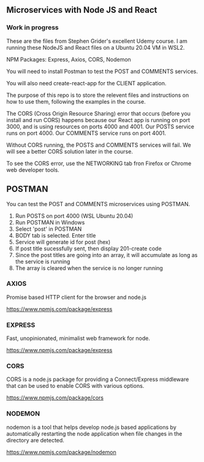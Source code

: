 ## Microservices with Node JS and React

### Work in progress

These are the files from Stephen Grider's excellent Udemy course. I am running these NodeJS and React files on a Ubuntu 20.04 VM in WSL2.

NPM Packages: Express, Axios, CORS, Nodemon

You will need to install Postman to test the POST and COMMENTS services.

You will also need create-react-app for the CLIENT application.

The purpose of this repo is to store the relevent files and instructions on how to use them, following the examples in the course.

The CORS (Cross Origin Resource Sharing) error that occurs (before you install and run CORS) happens because our React app is running on port 3000, and is using resources on ports 4000 and 4001. Our POSTS service runs on port 4000. Our COMMENTS service runs on port 4001.

Without CORS running, the POSTS and COMMENTS services will fail. We will see a better CORS solution later in the course.

To see the CORS error, use the NETWORKING tab fron Firefox or Chrome web developer tools.

## POSTMAN

You can test the POST and COMMENTS microservices using POSTMAN.

1. Run POSTS on port 4000 (WSL Ubuntu 20.04)
2. Run POSTMAN in Windows
3. Select 'post' in POSTMAN
4. BODY tab is selected. Enter title
5. Service will generate id for post (hex)
6. If post title sucessfully sent, then display 201-create code
7. Since the post titles are going into an array, it will accumulate 
   as long as the service is running
8. The array is cleared when the service is no longer running

### AXIOS

Promise based HTTP client for the browser and node.js

https://www.npmjs.com/package/express

### EXPRESS

Fast, unopinionated, minimalist web framework for node.

https://www.npmjs.com/package/express

### CORS
CORS is a node.js package for providing a Connect/Express middleware that can be 
used to enable CORS with various options.

https://www.npmjs.com/package/cors

### NODEMON
nodemon is a tool that helps develop node.js based applications by automatically 
restarting the node application when file changes in the directory are detected.

https://www.npmjs.com/package/nodemon


